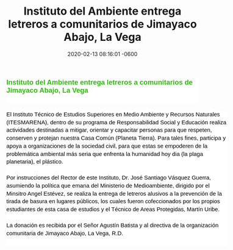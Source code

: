 ﻿---
layout: post
title: Instituto del Ambiente entrega letreros a comunitarios de Jimayaco Abajo, La Vega
date: 2020-02-13 08:16:01 -0600
category: eventos
image: https://1.bp.blogspot.com/-fPODBDNKTq8/XkWH1jSZKYI/AAAAAAAAvmU/fJEI77Q4j6gDzz6pcQygfINJbPsOFktqACLcBGAsYHQ/s1600/0.jpg
---
<html>
<head>
	
</head>
<body>
<h1 class="post-title entry-title" itemprop="name" style="margin: 0px; position: relative; font: 18px Arial, Tahoma, Helvetica, FreeSans, sans-serif; color: rgb(0, 0, 0); letter-spacing: normal; text-align: start; text-indent: 0px; text-transform: none; white-space: normal; word-spacing: 0px; -webkit-text-stroke-width: 0px; background-color: rgb(255, 255, 255); text-decoration-style: initial; text-decoration-color: initial;"><strong><a href="https://mundogreensostenible.blogspot.com/2020/02/instituto-del-ambiente-entrega-letreros.html" style="text-decoration: none; color: rgb(48, 187, 15);">Instituto del Ambiente entrega letreros a comunitarios de Jimayaco Abajo, La Vega</a></strong></h1>

<div class="post-header" style="line-height: 1.6; margin: 0px 0px 1.5em; color: rgb(148, 148, 148); font-family: Arial, Tahoma, Helvetica, FreeSans, sans-serif; font-size: 13.5px; font-style: normal; font-variant-ligatures: normal; font-variant-caps: normal; font-weight: 400; letter-spacing: normal; orphans: 2; text-align: start; text-indent: 0px; text-transform: none; white-space: normal; widows: 2; word-spacing: 0px; -webkit-text-stroke-width: 0px; background-color: rgb(255, 255, 255); text-decoration-style: initial; text-decoration-color: initial;">
<div class="post-header-line-1">&nbsp;</div>
</div>

<div class="post-body entry-content" id="post-body-2661910221043252699" itemprop="description articleBody" style="width: 578px; line-height: 1.4; font-size: 14.85px; position: relative; color: rgb(0, 0, 0); font-family: Arial, Tahoma, Helvetica, FreeSans, sans-serif; font-style: normal; font-variant-ligatures: normal; font-variant-caps: normal; font-weight: 400; letter-spacing: normal; orphans: 2; text-align: start; text-indent: 0px; text-transform: none; white-space: normal; widows: 2; word-spacing: 0px; -webkit-text-stroke-width: 0px; background-color: rgb(255, 255, 255); text-decoration-style: initial; text-decoration-color: initial;">El Instituto T&eacute;cnico de Estudios Superiores en Medio Ambiente y Recursos Naturales (ITESMARENA), dentro de su programa de Responsabilidad Social y Educaci&oacute;n realiza actividades destinadas a mitigar, orientar y capacitar personas para que respeten, conserven y protejan nuestra Casa Com&uacute;n (Planeta Tierra). Para tales fines, participa y apoya a organizaciones de la sociedad civil, para que estas se empoderen de la problem&aacute;tica ambiental m&aacute;s seria que enfrenta la humanidad hoy dia (la plaga planetaria), el pl&aacute;stico.</div>

<div class="post-body entry-content" itemprop="description articleBody" style="width: 578px; line-height: 1.4; font-size: 14.85px; position: relative; color: rgb(0, 0, 0); font-family: Arial, Tahoma, Helvetica, FreeSans, sans-serif; font-style: normal; font-variant-ligatures: normal; font-variant-caps: normal; font-weight: 400; letter-spacing: normal; orphans: 2; text-align: start; text-indent: 0px; text-transform: none; white-space: normal; widows: 2; word-spacing: 0px; -webkit-text-stroke-width: 0px; background-color: rgb(255, 255, 255); text-decoration-style: initial; text-decoration-color: initial;"><br />
Por instrucciones del Rector de este Instituto, Dr. Jos&eacute; Santiago V&aacute;squez Guerra, asumiendo la pol&iacute;tica que emana del Ministerio de Medioambiente, dirigido por el Minsitro Angel Est&eacute;vez, se realiza la entrega de letreros alusivos a la prevenci&oacute;n de la tirada de basura en lugares p&uacute;blicos, los cuales fueron cofeccionados por los propios estudiantes de esta casa de estudios y el T&eacute;cnico de Areas Protegidas, Mart&iacute;n Uribe.</div>

<div class="post-body entry-content" itemprop="description articleBody" style="width: 578px; line-height: 1.4; font-size: 14.85px; position: relative; color: rgb(0, 0, 0); font-family: Arial, Tahoma, Helvetica, FreeSans, sans-serif; font-style: normal; font-variant-ligatures: normal; font-variant-caps: normal; font-weight: 400; letter-spacing: normal; orphans: 2; text-align: start; text-indent: 0px; text-transform: none; white-space: normal; widows: 2; word-spacing: 0px; -webkit-text-stroke-width: 0px; background-color: rgb(255, 255, 255); text-decoration-style: initial; text-decoration-color: initial;"><br />
La donaci&oacute;n es recibida por el Se&ntilde;or Agust&iacute;n Batista y al directiva de la organizaci&oacute;n comunitaria de Jimayaco Abajo, La Vega, R.D.</div>

<div class="post-body entry-content" itemprop="description articleBody" style="width: 578px; line-height: 1.4; font-size: 14.85px; position: relative; color: rgb(0, 0, 0); font-family: Arial, Tahoma, Helvetica, FreeSans, sans-serif; font-style: normal; font-variant-ligatures: normal; font-variant-caps: normal; font-weight: 400; letter-spacing: normal; orphans: 2; text-align: start; text-indent: 0px; text-transform: none; white-space: normal; widows: 2; word-spacing: 0px; -webkit-text-stroke-width: 0px; background-color: rgb(255, 255, 255); text-decoration-style: initial; text-decoration-color: initial;">&nbsp;</div>

<div class="post-body entry-content" itemprop="description articleBody" style="width: 578px; line-height: 1.4; font-size: 14.85px; position: relative; color: rgb(0, 0, 0); font-family: Arial, Tahoma, Helvetica, FreeSans, sans-serif; font-style: normal; font-variant-ligatures: normal; font-variant-caps: normal; font-weight: 400; letter-spacing: normal; orphans: 2; text-align: start; text-indent: 0px; text-transform: none; white-space: normal; widows: 2; word-spacing: 0px; -webkit-text-stroke-width: 0px; background-color: rgb(255, 255, 255); text-decoration-style: initial; text-decoration-color: initial;"><img alt="" src="https://1.bp.blogspot.com/-sAoz_ipZ_70/XkWHYO8WuwI/AAAAAAAAvmM/35jkJC54fOYB8TpsmlKiTPoODzT8Wkt1QCLcBGAsYHQ/s1600/foto1.jpg" /></div>
</body>

</html>
